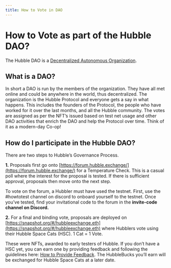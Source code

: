 ```yaml
---
title: How to Vote in DAO
---
```


# How to Vote as part of the Hubble DAO?

The Hubble DAO is a [Decentralized Autonomous Organization](https://en.wikipedia.org/wiki/Decentralized_autonomous_organization). 

## What is a DAO?

In short a DAO is run by the members of the organization. They have all met online and could be anywhere in the world, thus decentralized. The organization is the Hubble Protocol and everyone gets a say in what happens. This includes the founders of the Protocol, the people who have worked for it over the last months, and all the Hubble community. The votes are assigned as per the NFT’s issued based on test net usage and other DAO activities that enrich the DAO and help the Protocol over time. Think of it as a modern-day Co-op!

## How do I participate in the Hubble DAO?

There are two steps to Hubble’s Governance Process. 


**1.** Proposals first go onto [https://forum.hubble.exchange/](https://forum.hubble.exchange/) for a Temperature Check. This is a casual poll where the interest for the proposal is tested. If there is sufficient approval, proposals then move onto the next step. 

To vote on the forum, a Hubbler must have used the testnet. First, use the #howtotest channel on discord to onboard yourself to the testnet. Once you’ve tested, find your invitational code to the forum in the **invite-code channel on Discord.** 


**2.** For a final and binding vote, proposals are deployed on [https://snapshot.org/#/hubbleexchange.eth](https://snapshot.org/#/hubbleexchange.eth) where Hubblers vote using their Hubble Space Cats (HSC). 1 Cat = 1 Vote.

These were NFTs, awarded to early testers of Hubble. If you don’t have a HSC yet, you can earn one by providing feedback and following the guidelines here: [How to Provide Feedback](/docs/faq-governance/how-to-give-feedback). The HubbleBucks you’ll earn will be exchanged for Hubble Space Cats at a later date.


